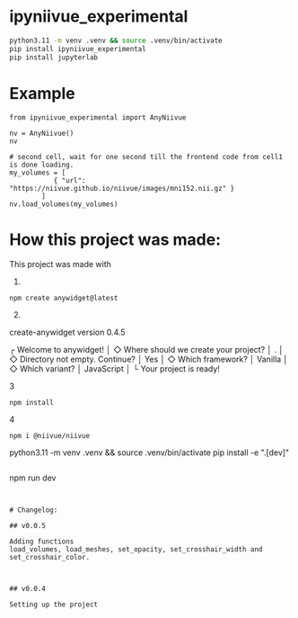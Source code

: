 # ipyniivue_experimental


```sh
python3.11 -m venv .venv && source .venv/bin/activate
pip install ipyniivue_experimental
pip install jupyterlab
```

# Example

```
from ipyniivue_experimental import AnyNiivue

nv = AnyNiivue()
nv
```


```
# second cell, wait for one second till the frontend code from cell1 is done loading.
my_volumes = [
           { "url": "https://niivue.github.io/niivue/images/mni152.nii.gz" }
        ]
nv.load_volumes(my_volumes)
```


# How this project was made:

This project was made with 


1.
```
npm create anywidget@latest
```
2.


create-anywidget version 0.4.5

┌  Welcome to anywidget!
│
◇  Where should we create your project?
│  .
│
◇  Directory not empty. Continue?
│  Yes
│
◇  Which framework?
│  Vanilla
│
◇  Which variant?
│  JavaScript
│
└  Your project is ready!


3

```
npm install
```

4
```
npm i @niivue/niivue
```

python3.11 -m venv .venv && source .venv/bin/activate
pip install -e ".[dev]" 
```

```
npm run dev
```


# Changelog:

## v0.0.5 

Adding functions 
load_volumes, load_meshes, set_opacity, set_crosshair_width and set_crosshair_color.



## v0.0.4

Setting up the project